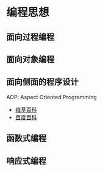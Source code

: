 # 编程思想

## 面向过程编程

## 面向对象编程

## 面向侧面的程序设计

AOP: Aspect Oriented Programming

- [维基百科](https://zh.wikipedia.org/wiki/%E9%9D%A2%E5%90%91%E4%BE%A7%E9%9D%A2%E7%9A%84%E7%A8%8B%E5%BA%8F%E8%AE%BE%E8%AE%A1)
- [百度百科](https://baike.baidu.com/item/AOP/1332219)

## 函数式编程

## 响应式编程
